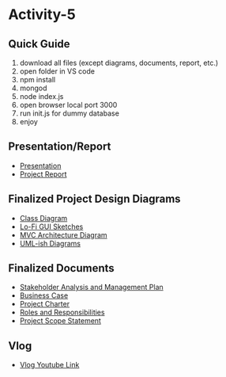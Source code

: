 # Activity-5

## Quick Guide
<ol>
<li>download all files (except diagrams, documents, report, etc.)</li>
<li>open folder in VS code</li>
<li>npm install</li>
<li>mongod</li>
<li>node index.js</li>
<li>open browser local port 3000</li>
<li>run init.js for dummy database</li>
<li>enjoy</li> 
</ol>

## Presentation/Report
* [Presentation](https://github.com/The-Post-its/Activity-5/blob/master/PRESENTATION.pdf)
* [Project Report](https://github.com/The-Post-its/Activity-5/blob/master/Project%20Report%20-%20V2.pdf)
## Finalized Project Design Diagrams
* [Class Diagram](https://github.com/The-Post-its/Activity-5/blob/master/FINAL%20DIAGRAMS/Class%20Diagram%20Final%20Version.pdf)
* [Lo-Fi GUI Sketches](https://github.com/The-Post-its/Activity-5/tree/master/FINAL%20DIAGRAMS/GUI%20Sketches)
* [MVC Architecture Diagram](https://github.com/The-Post-its/Activity-5/blob/master/FINAL%20DIAGRAMS/MVC%20Architecture%20Diagram%20Final%20Version.pdf)
* [UML-ish Diagrams](https://github.com/The-Post-its/Activity-5/tree/master/FINAL%20DIAGRAMS/UML%20Diagrams)

## Finalized Documents
* [Stakeholder Analysis and Management Plan](https://github.com/The-Post-its/Activity-5/blob/master/FINAL%20DOCS/Stakeholder%20Analysis%20and%20Management%20Plan%20Final%20Version.pdf)
* [Business Case](https://github.com/The-Post-its/Activity-5/blob/master/FINAL%20DOCS/Business%20Case%20Final%20Version.pdf)
* [Project Charter](https://github.com/The-Post-its/Activity-5/blob/master/FINAL%20DOCS/Project%20Charter%20Final%20Version.pdf)
* [Roles and Responsibilities](https://github.com/The-Post-its/Activity-5/blob/master/FINAL%20DOCS/Project%20Roles%20and%20Responsibilities%20Final%20Version.pdf)
* [Project Scope Statement](https://github.com/The-Post-its/Activity-5/blob/master/FINAL%20DOCS/Project%20Scope%20Statement%20Final%20Version.pdf)

## Vlog 
* [Vlog Youtube Link]()
